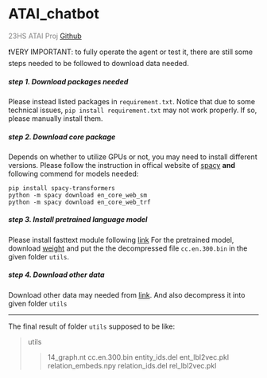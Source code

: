 # ATAI_chatbot
<span style="color:gray"> 23HS ATAI Proj </span> [Github](https://github.com/tttequila/ATAI_chatbot)


❗VERY IMPORTANT: to fully operate the agent or test it, there are still some steps needed to be followed to download data needed. 

##### step 1. Download packages needed

Please instead listed packages in `requirement.txt`. Notice that due to some technical issues, `pip install requirement.txt` may not work properly. If so, please manually install them.

##### step 2. Download core package

Depends on whether to utilize GPUs or not, you may need to install different versions.
Please follow the instruction in offical website of [spacy](https://spacy.io/usage) **and** following commend for models needed: 
```commend
pip install spacy-transformers
python -m spacy download en_core_web_sm
python -m spacy download en_core_web_trf
```

##### step 3. Install pretrained language model
Please install fasttext module following [link](https://github.com/facebookresearch/fastText)
For the pretrained model, download [weight](https://dl.fbaipublicfiles.com/fasttext/vectors-crawl/cc.en.300.bin.gz)  and put the the decompressed file `cc.en.300.bin` in the given folder `utils`.

##### step 4. Download other data
Download other data may needed from [link](https://drive.google.com/file/d/1a6re-lhl6B9ebVBfsihmF65Wma8gCssk/view). 
And also decompress it into given folder `utils` 

---
The final result of folder `utils` supposed to be like:

> utils
>  > 14_graph.nt
cc.en.300.bin
entity_ids.del
ent_lbl2vec.pkl
relation_embeds.npy
relation_ids.del
rel_lbl2vec.pkl




